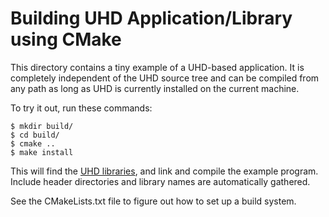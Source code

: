 Building UHD Application/Library using CMake
=====================================

This directory contains a tiny example of a UHD-based application.
It is completely independent of the UHD source tree and can be compiled
from any path as long as UHD is currently installed on the current machine.

To try it out, run these commands:

    $ mkdir build/
    $ cd build/
    $ cmake ..
    $ make install

This will find the [UHD libraries](https://github.com/EttusResearch/uhd), and link and compile the example program. Include header directories and library names are automatically gathered.

See the CMakeLists.txt file to figure out how to set up a build system.
